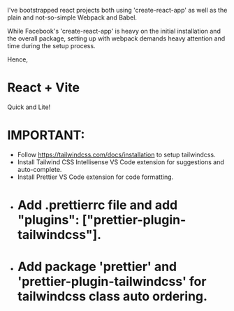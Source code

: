 I've bootstrapped react projects both using 'create-react-app' as well as the plain and not-so-simple Webpack and Babel.

While Facebook's 'create-react-app' is heavy on the initial installation and the overall package, setting up with webpack demands heavy attention and time during the setup process.

Hence,

# React + Vite
Quick and Lite!


# IMPORTANT:

- Follow https://tailwindcss.com/docs/installation to setup tailwindcss.
- Install Tailwind CSS Intellisense VS Code extension for suggestions and auto-complete.
- Install Prettier VS Code extension for code formatting.
- # Add .prettierrc file and add "plugins": ["prettier-plugin-tailwindcss"].
- # Add package 'prettier' and 'prettier-plugin-tailwindcss' for tailwindcss class auto ordering.
